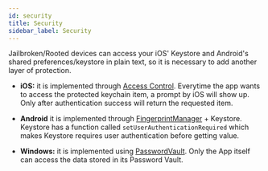 ```yaml
---
id: security
title: Security
sidebar_label: Security
---
```


Jailbroken/Rooted devices can access your iOS' Keystore and Android's shared preferences/keystore in plain text, so it is necessary to add another layer of protection.

- **iOS:** it is implemented through [Access Control](https://developer.apple.com/documentation/security/secaccesscontrol). Everytime the app wants to access the protected keychain item, a prompt by iOS will show up. Only after authentication success will return the requested item.

- **Android** it is implemented through [FingerprintManager](https://developer.android.com/reference/android/hardware/fingerprint/FingerprintManager.html) + Keystore. Keystore has a function called `setUserAuthenticationRequired` which makes Keystore requires user authentication before getting value.

- **Windows:** it is implemented using [PasswordVault](https://docs.microsoft.com/en-us/uwp/api/windows.security.credentials.passwordvault?view=winrt-19041). Only the App itself can access the data stored in its Password Vault.

